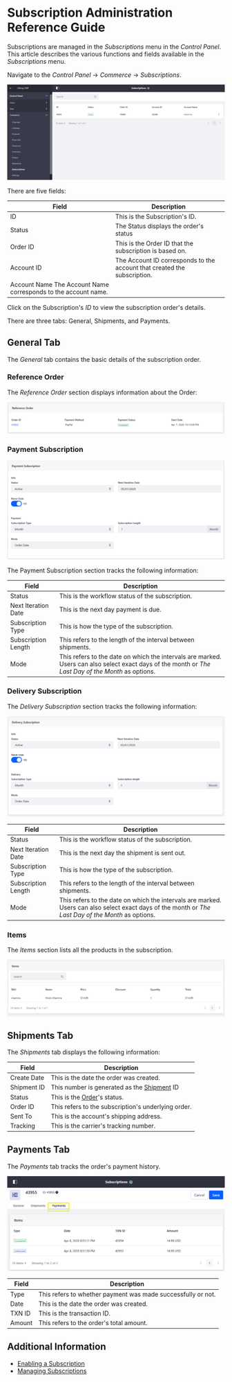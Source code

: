 # Subscription Administration Reference Guide

Subscriptions are managed in the _Subscriptions_ menu in the _Control Panel_. This article describes the various functions and fields available in the _Subscriptions_ menu.

Navigate to the _Control Panel_ &rarr; _Commerce_ &rarr; _Subscriptions_.

![Subscriptions Management](./subscription-administration-reference-guide/images/01.png)

There are five fields:

| Field | Description |
| --- | --- |
| ID | This is the Subscription's ID. |
| Status | The Status displays the order's status |
| Order ID | This is the Order ID that the subscription is based on. |
| Account ID | The Account ID corresponds to the account that created the subscription. |
| Account Name  The Account Name corresponds to the account name.||

Click on the Subscription's _ID_ to view the subscription order's details.

There are three tabs: General, Shipments, and Payments.

## General Tab

The _General_ tab contains the basic details of the subscription order.

### Reference Order

The _Reference Order_ section displays information about the Order:

![Payments section](./subscription-administration-reference-guide/images/02.png)

### Payment Subscription

![Reference](./subscription-administration-reference-guide/images/03.png)

The Payment Subscription section tracks the following information:

| Field | Description |
| --- | --- |
| Status | This is the workflow status of the subscription. |
| Next Iteration Date | This is the next day payment is due. |
| Subscription Type | This is how the type of the subscription. |
| Subscription Length | This refers to the length of the interval between shipments. |
| Mode | This refers to the date on which the intervals are marked. Users can also select exact days of the month or _The Last Day of the Month_ as options.  |

### Delivery Subscription

The _Delivery Subscription_ section tracks the following information:

![Delivery](./subscription-administration-reference-guide/images/04.png)

| Field | Description |
| --- | --- |
| Status | This is the workflow status of the subscription. |
| Next Iteration Date | This is the next day the shipment is sent out. |
| Subscription Type | This is how the type of the subscription. |
| Subscription Length | This refers to the length of the interval between shipments. |
| Mode | This refers to the date on which the intervals are marked. Users can also select exact days of the month or _The Last Day of the Month_ as options.  |

### Items

The _Items_ section lists all the products in the subscription.

![Items](./subscription-administration-reference-guide/images/05.png)

## Shipments Tab

The _Shipments_ tab displays the following information:

| Field | Description |
| --- | --- |
| Create Date | This is the date the order was created. |
| Shipment ID | This number is generated as the [Shipment](./shipments/introduction-to-shipments.md) ID |
| Status | This is the [Order](./orders-menu.md)'s status. |
| Order ID | This refers to the subscription's underlying order. |
| Sent To | This is the account's shipping address. |
| Tracking | This is the carrier's tracking number. |

## Payments Tab

The _Payments_ tab tracks the order's payment history.

![Items](./subscription-administration-reference-guide/images/07.png)

| Field | Description |
| --- | --- |
| Type | This refers to whether payment was made successfully or not. |
| Date | This is the date the order was created. |
| TXN ID | This is the transaction ID. |
| Amount | This refers to the order's total amount. |

## Additional Information

* [Enabling a Subscription](../managing-a-catalog/creating-and-managing-products/products/enabling-a-subscription.md)
* [Managing Subscriptions](./managing-subscriptions.md)

